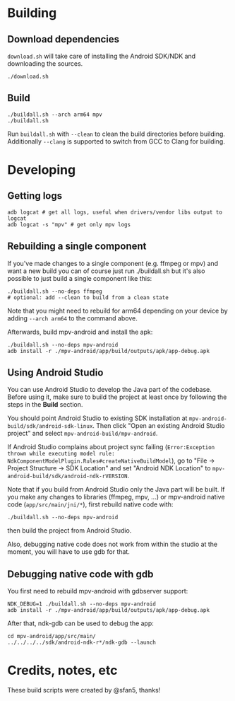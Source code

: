 # Building

## Download dependencies

`download.sh` will take care of installing the Android SDK/NDK and downloading the sources.

```
./download.sh
```

## Build

```
./buildall.sh --arch arm64 mpv
./buildall.sh
```

Run `buildall.sh` with `--clean` to clean the build directories before building.
Additionally `--clang` is supported to switch from GCC to Clang for building.

# Developing

## Getting logs

```
adb logcat # get all logs, useful when drivers/vendor libs output to logcat
adb logcat -s "mpv" # get only mpv logs
```

## Rebuilding a single component

If you've made changes to a single component (e.g. ffmpeg or mpv) and want a new build you can of course just run ./buildall.sh but it's also possible to just build a single component like this:

```
./buildall.sh --no-deps ffmpeg
# optional: add --clean to build from a clean state
```

Note that you might need to rebuild for arm64 depending on your device by adding `--arch arm64` to the command above.

Afterwards, build mpv-android and install the apk:

```
./buildall.sh --no-deps mpv-android
adb install -r ./mpv-android/app/build/outputs/apk/app-debug.apk
```

## Using Android Studio

You can use Android Studio to develop the Java part of the codebase. Before using it, make sure to build the project at least once by following the steps in the **Build** section.

You should point Android Studio to existing SDK installation at `mpv-android-build/sdk/android-sdk-linux`. Then click "Open an existing Android Studio project" and select `mpv-android-build/mpv-android`.

If Android Studio complains about project sync failing (`Error:Exception thrown while executing model rule: NdkComponentModelPlugin.Rules#createNativeBuildModel`), go to "File -> Project Structure -> SDK Location" and set "Android NDK Location" to `mpv-android-build/sdk/android-ndk-rVERSION`.

Note that if you build from Android Studio only the Java part will be built. If you make any changes to libraries (ffmpeg, mpv, ...) or mpv-android native code (`app/src/main/jni/*`), first rebuild native code with:

```
./buildall.sh --no-deps mpv-android
```

then build the project from Android Studio.

Also, debugging native code does not work from within the studio at the moment, you will have to use gdb for that.

## Debugging native code with gdb

You first need to rebuild mpv-android with gdbserver support:

```
NDK_DEBUG=1 ./buildall.sh --no-deps mpv-android
adb install -r ./mpv-android/app/build/outputs/apk/app-debug.apk
```

After that, ndk-gdb can be used to debug the app:

```
cd mpv-android/app/src/main/
../../../../sdk/android-ndk-r*/ndk-gdb --launch
```

# Credits, notes, etc

These build scripts were created by @sfan5, thanks!


